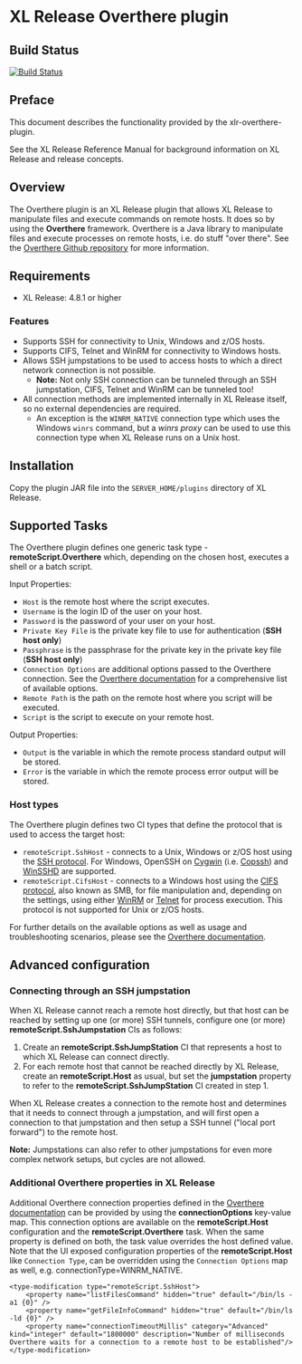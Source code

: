 # XL Release Overthere plugin

## Build Status

[![Build Status](https://travis-ci.org/xebialabs-community/xlr-overthere-plugin.svg?branch=master)](https://travis-ci.org/xebialabs-community/xlr-overthere-plugin)

## Preface

This document describes the functionality provided by the xlr-overthere-plugin.

See the XL Release Reference Manual for background information on XL Release and release concepts.

## Overview

The Overthere plugin is an XL Release plugin that allows XL Release to manipulate files and execute commands on remote hosts. It does so by using the **Overthere** framework. Overthere is a Java library to manipulate files and execute processes on remote hosts, i.e. do stuff "over there". See the [Overthere Github repository](https://github.com/xebialabs/overthere) for more information.

## Requirements

* XL Release: 4.8.1 or higher

### Features ###

* Supports SSH for connectivity to Unix, Windows and z/OS hosts.
* Supports CIFS, Telnet and WinRM for connectivity to Windows hosts.
* Allows SSH jumpstations to be used to access hosts to which a direct network connection is not possible.
	* **Note:** Not only SSH connection can be tunneled through an SSH jumpstation, CIFS, Telnet and WinRM can be tunneled too!
* All connection methods are implemented internally in XL Release itself, so no external dependencies are required.
	* An exception is the `WINRM_NATIVE` connection type which uses the Windows `winrs` command, but a _winrs proxy_ can be used to use this connection type when XL Release runs on a Unix host.

## Installation

Copy the plugin JAR file into the `SERVER_HOME/plugins` directory of XL Release.

## Supported Tasks

The Overthere plugin defines one generic task type - **remoteScript.Overthere** which, depending on the chosen host, executes a shell or a batch script.

Input Properties:

* `Host` is the remote host where the script executes.
* `Username` is the login ID of the user on your host.
* `Password` is the password of your user on your host.
* `Private Key File` is the private key file to use for authentication (**SSH host only**)
* `Passphrase` is the passphrase for the private key in the private key file (**SSH host only**)
* `Connection Options` are additional options passed to the Overthere connection. See the [Overthere documentation](https://github.com/xebialabs/overthere#common_connection_options) for a comprehensive list of available options.
* `Remote Path` is the path on the remote host where you script will be executed.
* `Script` is the script to execute on your remote host.

Output Properties:

* `Output` is the variable in which the remote process standard output will be stored.
* `Error` is the variable in which the remote process error output will be stored.

### Host types ###

The Overthere plugin defines two CI types that define the protocol that is used to access the target host:

* `remoteScript.SshHost` - connects to a Unix, Windows or z/OS host using the [SSH protocol](http://en.wikipedia.org/wiki/Secure_Shell). For Windows, OpenSSH on [Cygwin](http://www.cygwin.com) (i.e. [Copssh](https://www.itefix.no/i2/copssh)) and [WinSSHD](http://www.bitvise.com/winsshd) are supported.
* `remoteScript.CifsHost` - connects to a Windows host using the [CIFS protocol](http://en.wikipedia.org/wiki/Server_Message_Block), also known as SMB, for file manipulation and, depending on the settings, using either [WinRM](http://en.wikipedia.org/wiki/WS-Management) or [Telnet](http://en.wikipedia.org/wiki/Telnet) for process execution. This protocol is not supported for Unix or z/OS hosts.

For further details on the available options as well as usage and troubleshooting scenarios, please see the [Overthere documentation](https://github.com/xebialabs/overthere#table-of-contents).

## Advanced configuration

### Connecting through an SSH jumpstation

When XL Release cannot reach a remote host directly, but that host can be reached by setting up one (or more) SSH tunnels, configure one (or more) **remoteScript.SshJumpstation** CIs as follows:

1. Create an **remoteScript.SshJumpStation** CI that represents a host to which XL Release can connect directly.
1. For each remote host that cannot be reached directly by XL Release, create an **remoteScript.Host** as usual, but set the **jumpstation** property to refer to the **remoteScript.SshJumpStation** CI created in step 1.

When XL Release creates a connection to the remote host and determines that it needs to connect through a jumpstation, and will first open a connection to that jumpstation and then setup a SSH tunnel ("local port forward") to the remote host.

**Note:** Jumpstations can also refer to other jumpstations for even more complex network setups, but cycles are not allowed.

### Additional Overthere properties in XL Release

Additional Overthere connection properties defined in the [Overthere documentation](https://github.com/xebialabs/overthere/blob/master/README.md) can be provided by using the **connectionOptions** key-value map.
This connection options are available on the **remoteScript.Host** configuration and the **remoteScript.Overthere** task. When the same property is defined on both, the task value overrides the host defined value.
Note that the UI exposed configuration properties of the **remoteScript.Host** like `Connection Type`, can be overridden using the `Connection Options` map as well, e.g. connectionType=WINRM_NATIVE.

	<type-modification type="remoteScript.SshHost">
		<property name="listFilesCommand" hidden="true" default="/bin/ls -a1 {0}" />
		<property name="getFileInfoCommand" hidden="true" default="/bin/ls -ld {0}" />
		<property name="connectionTimeoutMillis" category="Advanced" kind="integer" default="1800000" description="Number of milliseconds Overthere waits for a connection to a remote host to be established"/>
	</type-modification>
